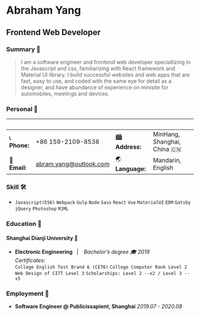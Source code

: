 # **Abraham Yang**

## **Frontend Web Developer**

### **Summary** 🤵

> I am a software engineer and frontend web developer speciallizing in the Javascript and css, familiarizing with React framework and Material UI library. I build successful websites and web apps that are fast, easy to use, and coded with the same eye for detail as a designer, and have abundance of experience on minisite for automobiles, meetings and devices.

### **Personal** 🔖

| &nbsp;        | &nbsp;                 | &nbsp;           | &nbsp;                      |
| ------------- | ---------------------- | ---------------- | --------------------------- |
| 📞 **Phone:** | +86 159-2109-8538      | 🏙 **Address:**   | MinHang, Shanghai, China 🇨🇳 |
| 📧 **Email:** | abram.yang@outlook.com | 🌏 **Language:** | Mandarin, English           |

### **Skill** 🛠

- `Javascript(ES6)` `Webpack` `Gulp` `Node` `Sass` `React` `Vue` `MaterialUI` `EDM` `Gatsby` `jQuery` `Photoshop` `MJML`

### **Education** 📖

#### **Shanghai Dianji University** 🏫

- **Electronic Engineering** &ensp;| &ensp; _Bachelor’s degree 🎓 2019_  
  _Certificates_:  
  `College English Test Brand 6 (CET6)` `College Computer Rank Level 2`  
  `Web Design of CITT Level 3` `Scholarships: Level 2 --x2 / Level 3 --x5`

### **Employment** 💼

- **Software Engineer @ Publicissapient, Shanghai** _2019.07 - 2020.08_
